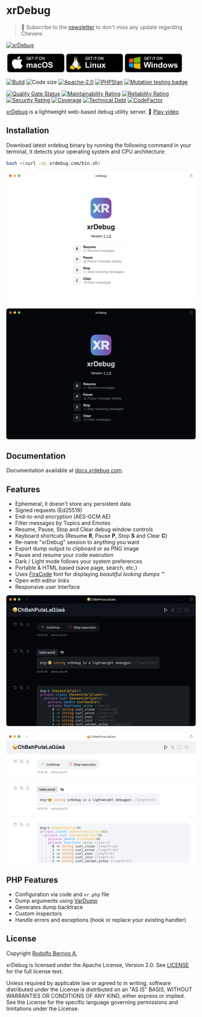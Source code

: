 # xrDebug

> 🔔 Subscribe to the [newsletter](https://chv.to/chevere-newsletter) to don't miss any update regarding Chevere.

<a href="https://xrdebug.com"><img alt="xrDebug" src="app/src/icon.svg" width="40%"></a>

<a href="https://github.com/xrdebug/xrdebug/releases/latest"><img alt="Get it on macOS" src=".github/badge/macos.png" height="50" hspace="2"><img alt="Get it on Linux" src=".github/badge/linux.png" height="50" hspace="2"><img alt="Get it on Windows" src=".github/badge/windows.png" height="50" hspace="2"></a>

[![Build](https://img.shields.io/github/actions/workflow/status/xrdebug/xrdebug/test.yml?branch=2.0&style=flat-square)](https://github.com/xrdebug/xrdebug/actions)
![Code size](https://img.shields.io/github/languages/code-size/xrdebug/xrdebug?style=flat-square)
[![Apache-2.0](https://img.shields.io/github/license/xrdebug/xrdebug?style=flat-square)](LICENSE)
[![PHPStan](https://img.shields.io/badge/PHPStan-level%209-blueviolet?style=flat-square)](https://phpstan.org/)
[![Mutation testing badge](https://img.shields.io/endpoint?style=flat-square&url=https%3A%2F%2Fbadge-api.stryker-mutator.io%2Fgithub.com%2Fxrdebug%2Fxrdebug%2F2.0)](https://dashboard.stryker-mutator.io/reports/github.com/xrdebug/xrdebug/2.0)

[![Quality Gate Status](https://sonarcloud.io/api/project_badges/measure?project=xrdebug_xrdebug&metric=alert_status)](https://sonarcloud.io/dashboard?id=xrdebug_xrdebug)
[![Maintainability Rating](https://sonarcloud.io/api/project_badges/measure?project=xrdebug_xrdebug&metric=sqale_rating)](https://sonarcloud.io/dashboard?id=xrdebug_xrdebug)
[![Reliability Rating](https://sonarcloud.io/api/project_badges/measure?project=xrdebug_xrdebug&metric=reliability_rating)](https://sonarcloud.io/dashboard?id=xrdebug_xrdebug)
[![Security Rating](https://sonarcloud.io/api/project_badges/measure?project=xrdebug_xrdebug&metric=security_rating)](https://sonarcloud.io/dashboard?id=xrdebug_xrdebug)
[![Coverage](https://sonarcloud.io/api/project_badges/measure?project=xrdebug_xrdebug&metric=coverage)](https://sonarcloud.io/dashboard?id=xrdebug_xrdebug)
[![Technical Debt](https://sonarcloud.io/api/project_badges/measure?project=xrdebug_xrdebug&metric=sqale_index)](https://sonarcloud.io/dashboard?id=xrdebug_xrdebug)
[![CodeFactor](https://www.codefactor.io/repository/github/xrdebug/xrdebug/badge)](https://www.codefactor.io/repository/github/xrdebug/xrdebug)

[xrDebug](https://xrdebug.com/) is a lightweight web-based debug utility server. 🦄 [Play video](https://xrdebug.com/xrdebug.mp4)

## Installation

Download latest xrdebug binary by running the following command in your terminal, it detects your operating system and CPU architecture:

```sh
bash <(curl -sL xrdebug.com/bin.sh)
```

<p align="center">
    <img alt="xrDebug light" src=".screen/xrdebug-1.1.0-splash-light.png">
</p>
<p>
    <img alt="xrDebug dark" src=".screen/xrdebug-1.1.0-splash-dark.png">
</p>

## Documentation

Documentation available at [docs.xrdebug.com](https://docs.xrdebug.com/).

## Features

* Ephemeral, it doesn't store any persistent data
* Signed requests (Ed25519)
* End-to-end encryption (AES-GCM AE)
* Filter messages by Topics and Emotes
* Resume, Pause, Stop and Clear debug window controls
* Keyboard shortcuts (Resume **R**, Pause **P**, Stop **S** and Clear **C**)
* Re-name "xrDebug" session to anything you want
* Export dump output to clipboard or as PNG image
* Pause and resume your code execution
* Dark / Light mode follows your system preferences
* Portable & HTML based (save page, search, etc.)
* Uses [FiraCode](https://github.com/tonsky/FiraCode) font for displaying _beautiful looking dumps_ ™
* Open with editor links
* Responsive user interface

<p align="center">
    <img alt="xrDebug light demo" src=".screen/xrdebug-1.1.0-demo-dark.png">
</p>

<p align="center">
    <img alt="xrDebug dark demo" src=".screen/xrdebug-1.1.0-demo-light.png">
</p>

## PHP Features

* Configuration via code and `xr.php` file
* Dump arguments using [VarDump](https://chevere.org/packages/var-dump.html)
* Generates dump backtrace
* Custom inspectors
* Handle errors and exceptions (hook or replace your existing handler)

## License

Copyright [Rodolfo Berrios A.](https://rodolfoberrios.com/)

xrDebug is licensed under the Apache License, Version 2.0. See [LICENSE](LICENSE) for the full license text.

Unless required by applicable law or agreed to in writing, software distributed under the License is distributed on an "AS IS" BASIS, WITHOUT WARRANTIES OR CONDITIONS OF ANY KIND, either express or implied. See the License for the specific language governing permissions and limitations under the License.

